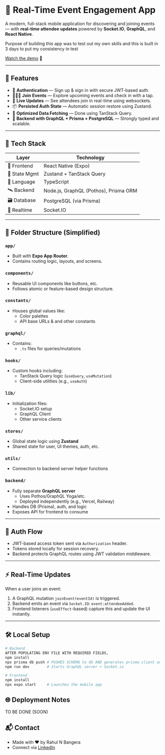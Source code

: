 # 📅 Real-Time Event Engagement App 

A modern, full-stack mobile application for discovering and joining events — with **real-time attendee updates** powered by **Socket.IO**, **GraphQL**, and **React Native**.

Purpose of building this app was to test out my own skills and this is built in 3 days to put my consistency in test

[Watch the demo](https://youtu.be/Wx3AaRJsMeg) 🎥

---

## 🚀 Features

- 🔐 **Authentication** — Sign up & sign in with secure JWT-based auth.
- 🧑‍🤝‍🧑 **Join Events** — Explore upcoming events and check in with a tap.
- 🔁 **Live Updates** — See attendees join in real-time using websockets.
- 📦 **Persisted Auth State** — Automatic session restore using Zustand.
- 🧠 **Optimized Data Fetching** — Done using TanStack Query.
- 🔧 **Backend with GraphQL + Prisma + PostgreSQL** — Strongly typed and scalable.

---

## 🧱 Tech Stack

| Layer         | Technology                                   |
|--------------|-----------------------------------------------|
| 💬 Frontend   | React Native (Expo)                           |
| 🧠 State Mgmt | Zustand + TanStack Query                      |
| 🧪 Language    | TypeScript                                    |
| 🛰️ Backend    | Node.js, GraphQL (Pothos), Prisma ORM        |
| 🗃️ Database   | PostgreSQL (via Prisma)                      |
| 📡 Realtime   | Socket.IO                                     |

---

## 🧭 Folder Structure (Simplified)

### `app/`
- Built with **Expo App Router**.
- Contains routing logic, layouts, and screens.

### `components/`
- Reusable UI components like buttons, etc.
- Follows atomic or feature-based design structure.

### `constants/`
- Houses global values like:
  - Color palettes
  - API base URLs & and other constants

### `graphql/`
- Contains:
  - `.ts` files for queries/mutations

### `hooks/`
- Custom hooks including:
  - TanStack Query logic (`useQuery`, `useMutation`)
  - Client-side utilities (e.g., `useAuth`)

### `lib/`
- Initialization files:
  - Socket.IO setup
  - GraphQL Client
  - Other service clients

### `stores/`
- Global state logic using **Zustand**
- Shared state for user, UI themes, auth, etc.

### `utils/`
- Connection to backend server helper functions

### `backend/`
- Fully separate **GraphQL server**
  - Uses Pothos/GraphQL Yoga/etc.
  - Deployed independently (e.g., Vercel, Railway)
- Handles DB (Prisma), auth, and logic
- Exposes API for frontend to consume

---

## 🔑 Auth Flow

- JWT-based access token sent via `Authorization` header.
- Tokens stored locally for session recovery.
- Backend protects GraphQL routes using JWT validation middleware.

---

## ⚡ Real-Time Updates

When a user joins an event:

1. A GraphQL mutation `joinEvent(eventId)` is triggered.
2. Backend emits an event via `Socket.IO`: `event:attendeeAdded`.
3. Frontend listeners (`useEffect`-based) capture this and update the UI instantly.

---

## 🛠️ Local Setup

```bash
# Backend
AFTER POPULATING ENV FILE WITH REQUIRED FIELDS,
npm install
npx prisma db push # PUSHES SCHEMA to db AND generates prisma client and pothos integration files
npm run dev        # Starts GraphQL server + Socket.io

# Frontend
npm install
npx expo start     # Launches the mobile app
```

## 🌐 Deployment Notes

TO BE DONE (SOON)

## 📬 Contact

- Made with ❤️ by Rahul N Bangera
- Connect via [LinkedIn](https://www.linkedin.com/in/rahul-n-bangera)
